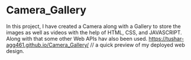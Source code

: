 # Camera_Gallery
In this project,  I have created a Camera along with a Gallery to store the images as well as videos with the help of HTML, CSS, and JAVASCRIPT. Along with that some other Web APIs hav also been used. 
https://tushar-agg461.github.io/Camera_Gallery/         // a quick preview of my deployed web design.
